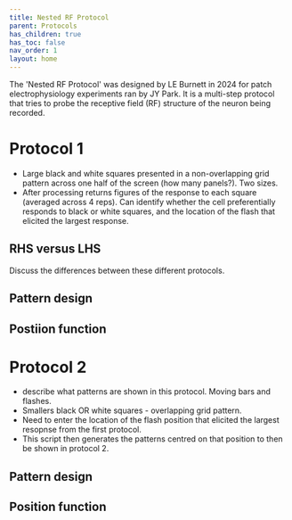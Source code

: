 ```yaml
---
title: Nested RF Protocol
parent: Protocols
has_children: true
has_toc: false
nav_order: 1
layout: home
---
```


The 'Nested RF Protocol' was designed by LE Burnett in 2024 for patch electrophysiology experiments ran by JY Park. It is a multi-step protocol that tries to probe the receptive field (RF) structure of the neuron being recorded. 


# Protocol 1 
- Large black and white squares presented in a non-overlapping grid pattern across one half of the screen (how many panels?). Two sizes. 
- After processing returns figures of the response to each square (averaged across 4 reps). Can identify whether the cell preferentially responds to black or white squares, and the location of the flash that elicited the largest response.

## RHS versus LHS 
Discuss the differences between these different protocols.

## Pattern design

## Postiion function


# Protocol 2
- describe what patterns are shown in this protocol. Moving bars and flashes.
- Smallers black OR white squares - overlapping grid pattern. 
- Need to enter the location of the flash position that elicited the largest resopnse from the first protocol.
- This script then generates the patterns centred on that position to then be shown in protocol 2. 

## Pattern design

## Position function
